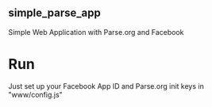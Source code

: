 simple_parse_app
----------------

Simple Web Application with Parse.org and Facebook

Run
===

Just set up your Facebook App ID and Parse.org init keys in "www/config.js"